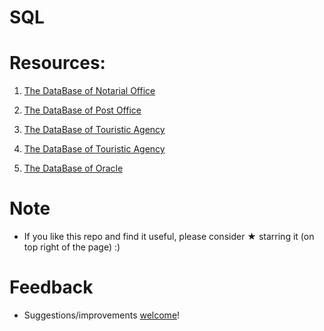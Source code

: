   # SQL

# Resources:

1. [The DataBase of Notarial Office](https://github.com/vnikifirov/Engineer.SQL/tree/master/db.NotarialOffice)

2. [The DataBase of Post Office](https://github.com/vnikifirov/Engineer.SQL/tree/master/db.PostOffice)

3. [The DataBase of Touristic Agency](https://github.com/vnikifirov/Engineer.SQL/tree/master/db.TouristicAgency)

3. [The DataBase of Touristic Agency](https://github.com/vnikifirov/Engineer.SQL/tree/master/db.TouristicAgency)

4. [The DataBase of Oracle](https://github.com/vnikifirov/Engineer.SQL/tree/master/db.Oracle)

# Note

* If you like this repo and find it useful, please consider ★ starring it (on top right of the page) :)

# Feedback
* Suggestions/improvements [welcome](https://github.com/vnikifirov/Engineer.SQL/issues)!
